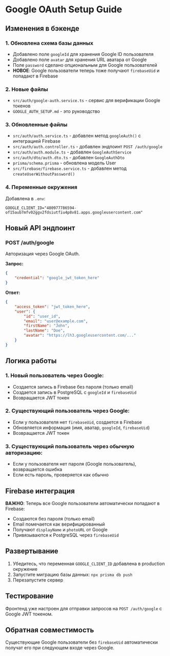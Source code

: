 # Google OAuth Setup Guide

## Изменения в бэкенде

### 1. Обновлена схема базы данных

- Добавлено поле `googleId` для хранения Google ID пользователя
- Добавлено поле `avatar` для хранения URL аватара от Google
- Поле `password` сделано опциональным для Google пользователей
- **НОВОЕ**: Google пользователи теперь тоже получают `firebaseUid` и попадают в Firebase

### 2. Новые файлы

- `src/auth/google-auth.service.ts` - сервис для верификации Google токенов
- `GOOGLE_AUTH_SETUP.md` - это руководство

### 3. Обновленные файлы

- `src/auth/auth.service.ts` - добавлен метод `googleAuth()` с интеграцией Firebase
- `src/auth/auth.controller.ts` - добавлен эндпоинт `POST /auth/google`
- `src/auth/auth.module.ts` - добавлен `GoogleAuthService`
- `src/auth/dto/auth.dto.ts` - добавлен `GoogleAuthDto`
- `prisma/schema.prisma` - обновлена модель User
- `src/firebase/firebase.service.ts` - добавлен метод `createUserWithoutPassword()`

### 4. Переменные окружения

Добавлена в `.env`:

```
GOOGLE_CLIENT_ID="480977786594-of15aub7mfv02ggv2fdsiutfiu4p8v81.apps.googleusercontent.com"
```

## Новый API эндпоинт

### POST /auth/google

Авторизация через Google OAuth.

**Запрос:**

```json
{
	"credential": "google_jwt_token_here"
}
```

**Ответ:**

```json
{
	"access_token": "jwt_token_here",
	"user": {
		"id": "user_id",
		"email": "user@example.com",
		"firstName": "John",
		"lastName": "Doe",
		"avatar": "https://lh3.googleusercontent.com/..."
	}
}
```

## Логика работы

### 1. **Новый пользователь через Google:**

- Создается запись в Firebase без пароля (только email)
- Создается запись в PostgreSQL с `googleId` и `firebaseUid`
- Возвращается JWT токен

### 2. **Существующий пользователь через Google:**

- Если у пользователя нет `firebaseUid`, создается в Firebase
- Обновляется информация (имя, аватар, `googleId`, `firebaseUid`)
- Возвращается JWT токен

### 3. **Существующий пользователь через обычную авторизацию:**

- Если у пользователя нет пароля (Google пользователь), возвращается ошибка
- Если есть пароль, проверяется как обычно

## Firebase интеграция

**ВАЖНО**: Теперь все Google пользователи автоматически попадают в Firebase:

- Создаются без пароля (только email)
- Email помечается как верифицированный
- Получают `displayName` и `photoURL` от Google
- Привязываются к PostgreSQL через `firebaseUid`

## Развертывание

1. Убедитесь, что переменная `GOOGLE_CLIENT_ID` добавлена в production окружение
2. Запустите миграцию базы данных: `npx prisma db push`
3. Перезапустите сервер

## Тестирование

Фронтенд уже настроен для отправки запросов на `POST /auth/google` с Google JWT токеном.

## Обратная совместимость

Существующие Google пользователи без `firebaseUid` автоматически получат его при следующем входе через Google.
